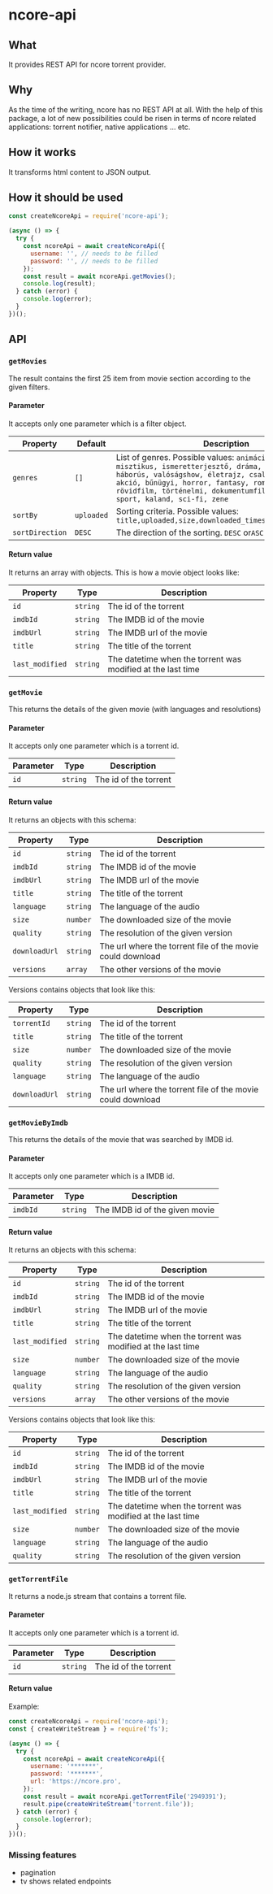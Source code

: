 # ncore-api

## What

It provides REST API for ncore torrent provider.

## Why

As the time of the writing, ncore has no REST API at all. With the help of this package, a lot of new possibilities could be risen in terms of ncore related applications: torrent notifier, native applications ... etc.

## How it works

It transforms html content to JSON output.

## How it should be used

```javascript
const createNcoreApi = require('ncore-api');

(async () => {
  try {
    const ncoreApi = await createNcoreApi({
      username: '', // needs to be filled
      password: '', // needs to be filled
    });
    const result = await ncoreApi.getMovies();
    console.log(result);
  } catch (error) {
    console.log(error);
  }
})();
```

## API

### `getMovies`

The result contains the first 25 item from movie section according to the given filters.

#### Parameter

It accepts only one parameter which is a filter object.

| Property        | Default    | Description                                                                                                                                                                                                                                                                     |
| --------------- | ---------- | ------------------------------------------------------------------------------------------------------------------------------------------------------------------------------------------------------------------------------------------------------------------------------- |
| `genres`        | `[]`       | List of genres. Possible values: `animáció, vígjáték, misztikus, ismeretterjesztő, dráma, thriller, háborús, valóságshow, életrajz, családi, western, akció, bűnügyi, horror, fantasy, romantikus, rövidfilm, történelmi, dokumentumfilm, musical, sport, kaland, sci-fi, zene` |
| `sortBy`        | `uploaded` | Sorting criteria. Possible values: `title,uploaded,size,downloaded_times,seeders,leechers`                                                                                                                                                                                      |
| `sortDirection` | `DESC`     | The direction of the sorting. `DESC` or`ASC`                                                                                                                                                                                                                                    |

#### Return value

It returns an array with objects. This is how a movie object looks like:

| Property        | Type     | Description                                                 |
| --------------- | -------- | ----------------------------------------------------------- |
| `id`            | `string` | The id of the torrent                                       |
| `imdbId`        | `string` | The IMDB id of the movie                                    |
| `imdbUrl`       | `string` | The IMDB url of the movie                                   |
| `title`         | `string` | The title of the torrent                                    |
| `last_modified` | `string` | The datetime when the torrent was modified at the last time |

### `getMovie`

This returns the details of the given movie (with languages and resolutions)

#### Parameter

It accepts only one parameter which is a torrent id.

| Parameter | Type     | Description           |
| --------- | -------- | --------------------- |
| `id`      | `string` | The id of the torrent |

#### Return value

It returns an objects with this schema:

| Property      | Type     | Description                                                |
| ------------- | -------- | ---------------------------------------------------------- |
| `id`          | `string` | The id of the torrent                                      |
| `imdbId`      | `string` | The IMDB id of the movie                                   |
| `imdbUrl`     | `string` | The IMDB url of the movie                                  |
| `title`       | `string` | The title of the torrent                                   |
| `language`    | `string` | The language of the audio                                  |
| `size`        | `number` | The downloaded size of the movie                           |
| `quality`     | `string` | The resolution of the given version                        |
| `downloadUrl` | `string` | The url where the torrent file of the movie could download |
| `versions`    | `array`  | The other versions of the movie                            |

Versions contains objects that look like this:

| Property      | Type     | Description                                                |
| ------------- | -------- | ---------------------------------------------------------- |
| `torrentId`   | `string` | The id of the torrent                                      |
| `title`       | `string` | The title of the torrent                                   |
| `size`        | `number` | The downloaded size of the movie                           |
| `quality`     | `string` | The resolution of the given version                        |
| `language`    | `string` | The language of the audio                                  |
| `downloadUrl` | `string` | The url where the torrent file of the movie could download |

### `getMovieByImdb`

This returns the details of the movie that was searched by IMDB id.

#### Parameter

It accepts only one parameter which is a IMDB id.

| Parameter | Type     | Description                    |
| --------- | -------- | ------------------------------ |
| `imdbId`  | `string` | The IMDB id of the given movie |

#### Return value

It returns an objects with this schema:

| Property        | Type     | Description                                                 |
| --------------- | -------- | ----------------------------------------------------------- |
| `id`            | `string` | The id of the torrent                                       |
| `imdbId`        | `string` | The IMDB id of the movie                                    |
| `imdbUrl`       | `string` | The IMDB url of the movie                                   |
| `title`         | `string` | The title of the torrent                                    |
| `last_modified` | `string` | The datetime when the torrent was modified at the last time |
| `size`          | `number` | The downloaded size of the movie                            |
| `language`      | `string` | The language of the audio                                   |
| `quality`       | `string` | The resolution of the given version                         |
| `versions`      | `array`  | The other versions of the movie                             |

Versions contains objects that look like this:

| Property        | Type     | Description                                                 |
| --------------- | -------- | ----------------------------------------------------------- |
| `id`            | `string` | The id of the torrent                                       |
| `imdbId`        | `string` | The IMDB id of the movie                                    |
| `imdbUrl`       | `string` | The IMDB url of the movie                                   |
| `title`         | `string` | The title of the torrent                                    |
| `last_modified` | `string` | The datetime when the torrent was modified at the last time |
| `size`          | `number` | The downloaded size of the movie                            |
| `language`      | `string` | The language of the audio                                   |
| `quality`       | `string` | The resolution of the given version                         |

### `getTorrentFile`

It returns a node.js stream that contains a torrent file.

#### Parameter

It accepts only one parameter which is a torrent id.

| Parameter | Type     | Description           |
| --------- | -------- | --------------------- |
| `id`      | `string` | The id of the torrent |

#### Return value

Example:

```js
const createNcoreApi = require('ncore-api');
const { createWriteStream } = require('fs');

(async () => {
  try {
    const ncoreApi = await createNcoreApi({
      username: '*******',
      password: '*******',
      url: 'https://ncore.pro',
    });
    const result = await ncoreApi.getTorrentFile('2949391');
    result.pipe(createWriteStream('torrent.file'));
  } catch (error) {
    console.log(error);
  }
})();
```

### Missing features

- pagination
- tv shows related endpoints
